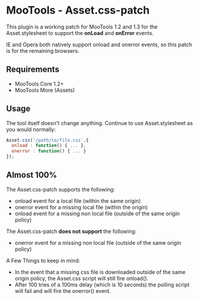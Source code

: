 # MooTools - Asset.css-patch

This plugin is a working patch for MooTools 1.2 and 1.3 for the Asset.stylesheet to support the **onLoad** and **onError** events.

IE and Opera both natively support onload and onerror events, so this patch is for the remaining browsers.

## Requirements

- MooTools Core 1.2+
- MooTools More (Assets)

## Usage

The tool itself doesn't change anything. Continue to use Asset.stylesheet as you would normally:

```javascript
Asset.css('/path/to/file.css',{
  onload : function() { ... },
  onerror : function() { ... }
});
```

## Almost 100%

The Asset.css-patch supports the following:
 * onload event for a local file (within the same origin)
 * onerror event for a missing local file (within the origin)
 * onload event for a missing non local file (outside of the same origin policy)

The Asset.css-patch **does not support** the following:
 * onerror event for a missing non local file (outside of the same origin policy)

A Few Things to keep in mind:
 * In the event that a missing css file is downloaded outside of the same origin policy, the Asset.css script will still fire onload().
 * After 100 tries of a 100ms delay (which is 10 seconds) the polling script will fail and will fire the onerror() event.
